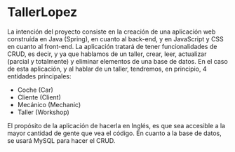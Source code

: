 # TallerLopez
La intención del proyecto consiste en la creación de una aplicación web construída en Java (Spring), en cuanto al back-end, y en JavaScript y CSS en cuanto al front-end.
La aplicación tratará de tener funcionalidades de CRUD, es decir, y ya que hablamos de un taller, crear, leer, actualizar (parcial y totalmente) y eliminar elementos de una base de datos.
En el caso de esta aplicación, y al hablar de un taller, tendremos, en principio, 4 entidades principales:
- Coche (Car)
- Cliente (Client)
- Mecánico (Mechanic)
- Taller (Workshop)

El propósito de la aplicación de hacerla en Inglés, es que sea accesible a la mayor cantidad de gente que vea el código.
En cuanto a la base de datos, se usará MySQL para hacer el CRUD.

